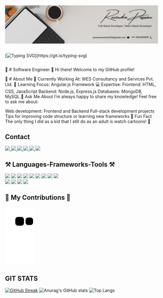 <img align="center" src="https://raw.githubusercontent.com/ravindrapaswan2762/ravindrapaswan2762/main/header.jpg"/><br><br>

[![Typing SVG](https://readme-typing-svg.demolab.com/?duration=5000&size=30&width=700&lines=Hi+There!+👋+I'm+Ravindra+Paswan!;A+Passionate+Software+Developer+From+India!)](https://git.io/typing-svg)

##
📱 # Software Engineer
👋 Hi there! Welcome to my GitHub profile!

🚀 # About Me
🔭 Currently Working At: WES Consultancy and Services Pvt. Ltd.
🌱 Learning Focus: Angular.js Framework
💻 Expertise:
Frontend: HTML, CSS, JavaScript
Backend: Node.js, Express.js
Databases: MongoDB, MySQL
💬 Ask Me About
I’m always happy to share my knowledge! Feel free to ask me about:

Web development: Frontend and Backend
Full-stack development projects
Tips for improving code structure or learning new frameworks
🌟 Fun Fact
The only thing I did as a kid that I still do as an adult is watch cartoons! 🎥

## Contact
<a href="mailto:paswanravindra209@gmail.com">
  <img src="https://img.shields.io/badge/Gmail-D14836?style=for-the-badge&logo=gmail&logoColor=white" target="_blank"/>
</a>

<a href="https://www.linkedin.com/in/ravindra-paswan-34420819b/">
  <img src="https://img.shields.io/badge/LinkedIn-0077B5?style=for-the-badge&logo=linkedin&logoColor=white" target="_blank"/>
</a>

<a href="https://twitter.com/Ravindr12184168">
  <img src="https://img.shields.io/badge/Twitter-1DA1F2?style=for-the-badge&logo=twitter&logoColor=white" target="_blank"/>
</a>

<a href="https://leetcode.com/ravindra_000/">
  <img src="https://img.shields.io/badge/-LeetCode-FFA116?style=for-the-badge&logo=LeetCode&logoColor=black" target="_blank"/>
</a>

<a href="https://ravindrapaswan2762.github.io/Portfolio-Website/">
  <img src="https://img.shields.io/badge/website-000000?style=for-the-badge&logo=About.me&logoColor=white" target="_blank"/>
</a>

<a href="https://t.me/@ionman000">
  <img src="https://img.shields.io/badge/Telegram-2CA5E0?style=for-the-badge&logo=telegram&logoColor=white" target="_blank"/>
</a>

## ⚒️ Languages-Frameworks-Tools ⚒️

<span>
<img src="https://img.shields.io/badge/HTML5-E34F26?style=for-the-badge&logo=html5&logoColor=white" />
<img src="https://img.shields.io/badge/CSS3-1572B6?style=for-the-badge&logo=css3&logoColor=white" />
<img src="https://img.shields.io/badge/JavaScript-323330?style=for-the-badge&logo=javascript&logoColor=F7DF1E" />
<img src="https://img.shields.io/badge/Node%20js-339933?style=for-the-badge&logo=nodedotjs&logoColor=white" />
<img src="https://img.shields.io/badge/React Js-1572B6?style=for-the-badge&logo=css3&logoColor=white" />
<img src="https://img.shields.io/badge/json-5E5C5C?style=for-the-badge&logo=json&logoColor=white" />
<img src="https://img.shields.io/badge/Express%20js-000000?style=for-the-badge&logo=express&logoColor=white" />
<img src="https://img.shields.io/badge/MongoDB-4EA94B?style=for-the-badge&logo=mongodb&logoColor=white" />
<img src="https://img.shields.io/badge/MySQL-005C84?style=for-the-badge&logo=mysql&logoColor=white" />
<br>
<img src="https://img.shields.io/badge/GIT-E44C30?style=for-the-badge&logo=git&logoColor=white" />
<img src="https://img.shields.io/badge/sublime_text-%23575757.svg?&style=for-the-badge&logo=sublime-text&logoColor=important" />
<img src="https://img.shields.io/badge/VSCode-0078D4?style=for-the-badge&logo=visual%20studio%20code&logoColor=white" />
<img src="https://img.shields.io/badge/IntelliJ_IDEA-000000.svg?style=for-the-badge&logo=intellij-idea&logoColor=white" />
</span>

## 🐍 My Contributions 🐍
![Snake animation](https://github.com/ravindrapaswan2762/ravindrapaswan2762/blob/output/github-contribution-grid-snake.svg)

## GIT STATS
[![GitHub Streak](https://streak-stats.demolab.com/?user=ravindrapaswan2762&theme=dark)](https://git.io/streak-stats)
![Anurag's GitHub stats](https://github-readme-stats.vercel.app/api?username=ravindrapaswan2762&theme=dark&show_icons=true)
![Top Langs](https://github-readme-stats.vercel.app/api/top-langs/?username=ravindrapaswan2762&theme=dark&hide_progress=true&)




